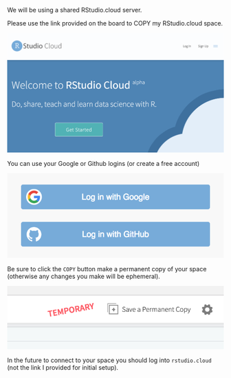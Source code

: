 We will be using a shared RStudio.cloud server.  

Please use the link provided on the board to COPY my RStudio.cloud space.

![](images/login0.png)

You can use your Google or Github logins (or create a free account)

![](images/login.png)

Be sure to click the `COPY` button make a permanent copy of your space (otherwise any changes you make will be ephemeral).

![](images/temporary.png)

In the future to connect to your space you should log into `rstudio.cloud` (not the link I provided for initial setup).

